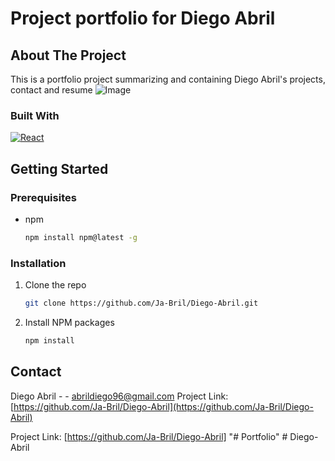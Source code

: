 # Project portfolio for Diego Abril

## About The Project
This is a portfolio project summarizing and containing Diego Abril's projects, contact and resume
![Image](assets/portfolio.png)
### Built With
 [![React][React.js]][React-url]

## Getting Started

### Prerequisites

* npm
  ```sh
  npm install npm@latest -g
  ```

### Installation

1. Clone the repo
   ```sh
   git clone https://github.com/Ja-Bril/Diego-Abril.git
   ```
2. Install NPM packages
   ```sh
   npm install
   ```

## Contact

Diego Abril -  - abrildiego96@gmail.com
Project Link: [https://github.com/Ja-Bril/Diego-Abril](https://github.com/Ja-Bril/Diego-Abril)



[React.js]: https://img.shields.io/badge/React-20232A?style=for-the-badge&logo=react&logoColor=61DAFB
[React-url]: https://reactjs.org/
Project Link: [https://github.com/Ja-Bril/Diego-Abril]
"# Portfolio" 
#   D i e g o - A b r i l 
 
 
